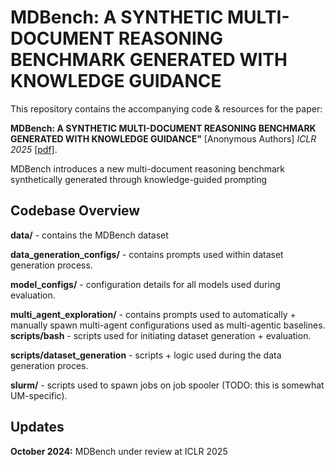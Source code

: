 

# **MDBench: A SYNTHETIC MULTI-DOCUMENT REASONING BENCHMARK GENERATED WITH KNOWLEDGE GUIDANCE**

  This repository contains the accompanying code & resources for the paper:

**MDBench: A SYNTHETIC MULTI-DOCUMENT REASONING BENCHMARK GENERATED WITH KNOWLEDGE GUIDANCE"** [Anonymous Authors] *ICLR 2025* [[pdf]](https://anonymous.url).

  

 MDBench introduces a new multi-document reasoning benchmark synthetically generated through knowledge-guided prompting



## Codebase Overview

  **data/** - contains the MDBench dataset 

  **data_generation_configs/** - contains prompts used within dataset generation process.  

  **model_configs/** - configuration details for all models used during evaluation.  

  **multi_agent_exploration/** - contains prompts used to automatically + manually spawn multi-agent configurations used as multi-agentic 
  baselines. 
  **scripts/bash** - scripts used for initiating dataset generation + evaluation.  

  **scripts/dataset_generation** - scripts + logic used during the data generation proces.  

  **slurm/** - scripts used to spawn jobs on job spooler (TODO: this is somewhat UM-specific).  

  
  
 
## Updates
**October 2024:** MDBench under review at ICLR 2025

